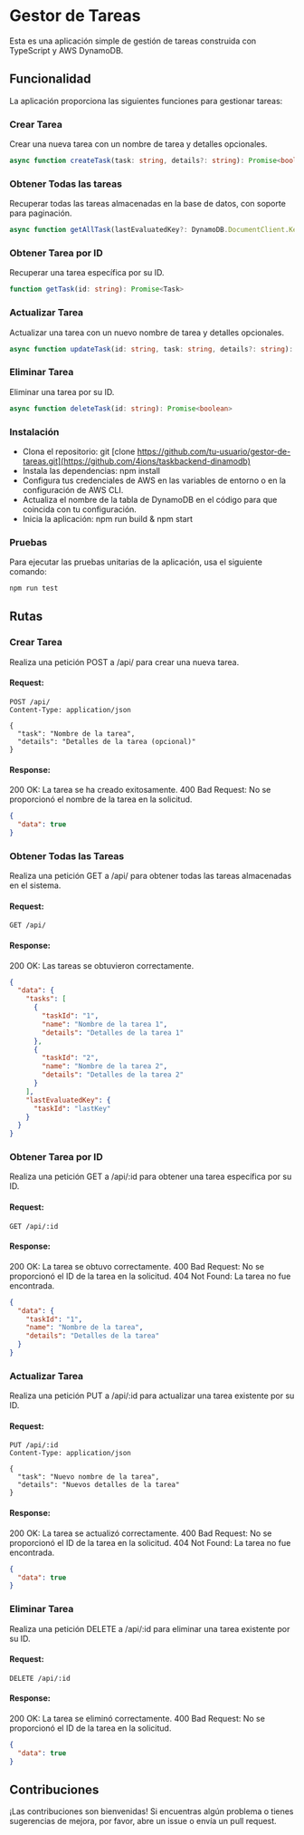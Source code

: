 # Gestor de Tareas

Esta es una aplicación simple de gestión de tareas construida con TypeScript y AWS DynamoDB.

## Funcionalidad

La aplicación proporciona las siguientes funciones para gestionar tareas:

### Crear Tarea

Crear una nueva tarea con un nombre de tarea y detalles opcionales.

```typescript
async function createTask(task: string, details?: string): Promise<boolean>
```

### Obtener Todas las tareas

Recuperar todas las tareas almacenadas en la base de datos, con soporte para paginación.

```typescript
async function getAllTask(lastEvaluatedKey?: DynamoDB.DocumentClient.Key): Promise<{ tasks: Task[], lastEvaluatedKey?: DynamoDB.DocumentClient.Key }>
```

### Obtener Tarea por ID

Recuperar una tarea específica por su ID.

```typescript
function getTask(id: string): Promise<Task>
```

### Actualizar Tarea

Actualizar una tarea con un nuevo nombre de tarea y detalles opcionales.

```typescript
async function updateTask(id: string, task: string, details?: string): Promise<boolean>
```

### Eliminar Tarea

Eliminar una tarea por su ID.

```typescript
async function deleteTask(id: string): Promise<boolean>
```

### Instalación

- Clona el repositorio: git [clone https://github.com/tu-usuario/gestor-de-tareas.git](https://github.com/4ions/taskbackend-dinamodb)
- Instala las dependencias: npm install
- Configura tus credenciales de AWS en las variables de entorno o en la configuración de AWS CLI.
- Actualiza el nombre de la tabla de DynamoDB en el código para que coincida con tu configuración.
- Inicia la aplicación: npm run build & npm start

### Pruebas
Para ejecutar las pruebas unitarias de la aplicación, usa el siguiente comando:
```bash
npm run test
```

## Rutas

### Crear Tarea

Realiza una petición POST a /api/ para crear una nueva tarea.

#### Request:
```http
POST /api/
Content-Type: application/json

{
  "task": "Nombre de la tarea",
  "details": "Detalles de la tarea (opcional)"
}
```
#### Response:

200 OK: La tarea se ha creado exitosamente.
400 Bad Request: No se proporcionó el nombre de la tarea en la solicitud.

```json
{
  "data": true
}
```

### Obtener Todas las Tareas
Realiza una petición GET a /api/ para obtener todas las tareas almacenadas en el sistema.

#### Request:
```http
GET /api/
```

#### Response:

200 OK: Las tareas se obtuvieron correctamente.

```json
{
  "data": {
    "tasks": [
      {
        "taskId": "1",
        "name": "Nombre de la tarea 1",
        "details": "Detalles de la tarea 1"
      },
      {
        "taskId": "2",
        "name": "Nombre de la tarea 2",
        "details": "Detalles de la tarea 2"
      }
    ],
    "lastEvaluatedKey": {
      "taskId": "lastKey"
    }
  }
}
```

### Obtener Tarea por ID
Realiza una petición GET a /api/:id para obtener una tarea específica por su ID.

#### Request:

```http
GET /api/:id
```

#### Response:

200 OK: La tarea se obtuvo correctamente.
400 Bad Request: No se proporcionó el ID de la tarea en la solicitud.
404 Not Found: La tarea no fue encontrada.

```json
{
  "data": {
    "taskId": "1",
    "name": "Nombre de la tarea",
    "details": "Detalles de la tarea"
  }
}
```

### Actualizar Tarea
Realiza una petición PUT a /api/:id para actualizar una tarea existente por su ID.

#### Request:

```http
PUT /api/:id
Content-Type: application/json

{
  "task": "Nuevo nombre de la tarea",
  "details": "Nuevos detalles de la tarea"
}
```

#### Response:

200 OK: La tarea se actualizó correctamente.
400 Bad Request: No se proporcionó el ID de la tarea en la solicitud.
404 Not Found: La tarea no fue encontrada.

```json
{
  "data": true
}
```

### Eliminar Tarea
Realiza una petición DELETE a /api/:id para eliminar una tarea existente por su ID.

#### Request:

```http
DELETE /api/:id
```

#### Response:

200 OK: La tarea se eliminó correctamente.
400 Bad Request: No se proporcionó el ID de la tarea en la solicitud.

```json
{
  "data": true
}
```

## Contribuciones
¡Las contribuciones son bienvenidas! Si encuentras algún problema o tienes sugerencias de mejora, por favor, abre un issue o envía un pull request.

